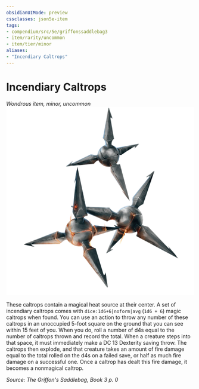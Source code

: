 ```yaml
---
obsidianUIMode: preview
cssclasses: json5e-item
tags:
- compendium/src/5e/griffonssaddlebag3
- item/rarity/uncommon
- item/tier/minor
aliases: 
- "Incendiary Caltrops"
---
```

# Incendiary Caltrops
*Wondrous item, minor, uncommon*  
![](https://raw.githubusercontent.com/TheGiddyLimit/homebrew-img/main/img/GriffonsSaddlebag3/Incendiary-Caltrops.webp#right)  


These caltrops contain a magical heat source at their center. A set of incendiary caltrops comes with `dice:1d6+6|noform|avg` (`1d6 + 6`) magic caltrops when found. You can use an action to throw any number of these caltrops in an unoccupied 5-foot square on the ground that you can see within 15 feet of you. When you do, roll a number of d4s equal to the number of caltrops thrown and record the total. When a creature steps into that space, it must immediately make a DC 13 Dexterity saving throw. The caltrops then explode, and that creature takes an amount of fire damage equal to the total rolled on the d4s on a failed save, or half as much fire damage on a successful one. Once a caltrop has dealt this fire damage, it becomes a nonmagical caltrop.

*Source: The Griffon's Saddlebag, Book 3 p. 0*